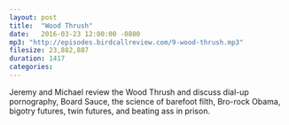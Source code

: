 ```yaml
---
layout: post
title:  "Wood Thrush"
date:   2016-03-23 12:00:00 -0800
mp3: "http://episodes.birdcallreview.com/9-wood-thrush.mp3"
filesize: 23,882,887
duration: 1417
categories:
---
```


Jeremy and Michael review the Wood Thrush and discuss dial-up pornography, Board Sauce, the science of barefoot filth, Bro-rock Obama, bigotry futures, twin futures, and beating ass in prison.
